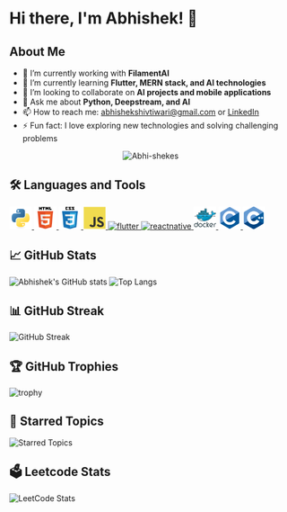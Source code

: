 # Hi there, I'm Abhishek! 👋

## About Me

- 🔭 I’m currently working with **FilamentAI**
- 🌱 I’m currently learning **Flutter, MERN stack, and AI technologies**
- 👯 I’m looking to collaborate on **AI projects and mobile applications**
- 💬 Ask me about **Python, Deepstream, and AI**
- 📫 How to reach me: [abhishekshivtiwari@gmail.com](mailto:abhishekshivtiwari@gmail.com) or [LinkedIn](https://www.linkedin.com/in/abhishek-tiwari-6172a6223/)
- ⚡ Fun fact: I love exploring new technologies and solving challenging problems

<p align="center"> 
  <img src="https://komarev.com/ghpvc/?username=Abhi-shekes&label=Profile%20views&color=0e75b6&style=flat" alt="Abhi-shekes" /> 
</p>



## 🛠️ Languages and Tools
<p align="left">
    <a href="https://www.python.org" target="_blank"> <img src="https://raw.githubusercontent.com/devicons/devicon/master/icons/python/python-original.svg" alt="python" width="40" height="40"/> </a> 
    <a href="https://www.w3.org/html/" target="_blank"> <img src="https://raw.githubusercontent.com/devicons/devicon/master/icons/html5/html5-original-wordmark.svg" alt="html5" width="40" height="40"/> </a> 
    <a href="https://www.w3schools.com/css/" target="_blank"> <img src="https://raw.githubusercontent.com/devicons/devicon/master/icons/css3/css3-original-wordmark.svg" alt="css3" width="40" height="40"/> </a> 
    <a href="https://developer.mozilla.org/en-US/docs/Web/JavaScript" target="_blank"> <img src="https://raw.githubusercontent.com/devicons/devicon/master/icons/javascript/javascript-original.svg" alt="javascript" width="40" height="40"/> </a> 
    <a href="https://flutter.dev" target="_blank"> <img src="https://www.vectorlogo.zone/logos/flutterio/flutterio-icon.svg" alt="flutter" width="40" height="40"/> </a> 
    <a href="https://reactnative.dev/" target="_blank"> <img src="https://reactnative.dev/img/header_logo.svg" alt="reactnative" width="40" height="40"/> </a>
    <a href="https://www.docker.com/" target="_blank"> <img src="https://raw.githubusercontent.com/devicons/devicon/master/icons/docker/docker-original-wordmark.svg" alt="docker" width="40" height="40"/> </a> 
    <a href="https://www.cprogramming.com/" target="_blank"> <img src="https://raw.githubusercontent.com/devicons/devicon/master/icons/c/c-original.svg" alt="c" width="40" height="40"/> </a> 
    <a href="https://isocpp.org/" target="_blank"> <img src="https://raw.githubusercontent.com/devicons/devicon/master/icons/cplusplus/cplusplus-original.svg" alt="cplusplus" width="40" height="40"/> </a> 
</p>


## 📈 GitHub Stats

![Abhishek's GitHub stats](https://github-readme-stats.vercel.app/api?username=Abhi-shekes&show_icons=true&theme=radical)
![Top Langs](https://github-readme-stats.vercel.app/api/top-langs/?username=Abhi-shekes&layout=compact&theme=radical)

## 📊 GitHub Streak

![GitHub Streak](https://github-readme-streak-stats.herokuapp.com/?user=Abhi-shekes&theme=radical)


## 🏆 GitHub Trophies

![trophy](https://github-profile-trophy.vercel.app/?username=Abhi-shekes&theme=radical)


## 📌 Starred Topics

![Starred Topics](https://github-readme-stats.vercel.app/api?username=Abhi-shekes&show_icons=true&theme=radical)


## 🗳️ Leetcode Stats

![LeetCode Stats](https://leetcard.jacoblin.cool/abhishakes?theme=unicorn&font=Baloo%20Bhaina%202&ext=activity)
